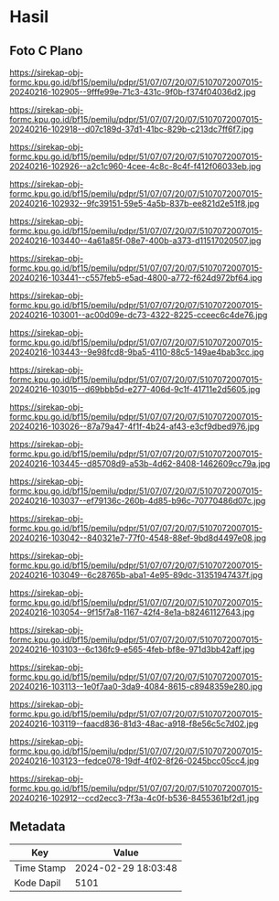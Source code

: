 # Hasil

## Foto C Plano

https://sirekap-obj-formc.kpu.go.id/bf15/pemilu/pdpr/51/07/07/20/07/5107072007015-20240216-102905--9fffe99e-71c3-431c-9f0b-f374f04036d2.jpg

https://sirekap-obj-formc.kpu.go.id/bf15/pemilu/pdpr/51/07/07/20/07/5107072007015-20240216-102918--d07c189d-37d1-41bc-829b-c213dc7ff6f7.jpg

https://sirekap-obj-formc.kpu.go.id/bf15/pemilu/pdpr/51/07/07/20/07/5107072007015-20240216-102926--a2c1c960-4cee-4c8c-8c4f-f412f06033eb.jpg

https://sirekap-obj-formc.kpu.go.id/bf15/pemilu/pdpr/51/07/07/20/07/5107072007015-20240216-102932--9fc39151-59e5-4a5b-837b-ee821d2e51f8.jpg

https://sirekap-obj-formc.kpu.go.id/bf15/pemilu/pdpr/51/07/07/20/07/5107072007015-20240216-103440--4a61a85f-08e7-400b-a373-d11517020507.jpg

https://sirekap-obj-formc.kpu.go.id/bf15/pemilu/pdpr/51/07/07/20/07/5107072007015-20240216-103441--c557feb5-e5ad-4800-a772-f624d972bf64.jpg

https://sirekap-obj-formc.kpu.go.id/bf15/pemilu/pdpr/51/07/07/20/07/5107072007015-20240216-103001--ac00d09e-dc73-4322-8225-cceec6c4de76.jpg

https://sirekap-obj-formc.kpu.go.id/bf15/pemilu/pdpr/51/07/07/20/07/5107072007015-20240216-103443--9e98fcd8-9ba5-4110-88c5-149ae4bab3cc.jpg

https://sirekap-obj-formc.kpu.go.id/bf15/pemilu/pdpr/51/07/07/20/07/5107072007015-20240216-103015--d69bbb5d-e277-406d-9c1f-41711e2d5605.jpg

https://sirekap-obj-formc.kpu.go.id/bf15/pemilu/pdpr/51/07/07/20/07/5107072007015-20240216-103026--87a79a47-4f1f-4b24-af43-e3cf9dbed976.jpg

https://sirekap-obj-formc.kpu.go.id/bf15/pemilu/pdpr/51/07/07/20/07/5107072007015-20240216-103445--d85708d9-a53b-4d62-8408-1462609cc79a.jpg

https://sirekap-obj-formc.kpu.go.id/bf15/pemilu/pdpr/51/07/07/20/07/5107072007015-20240216-103037--ef79136c-260b-4d85-b96c-70770486d07c.jpg

https://sirekap-obj-formc.kpu.go.id/bf15/pemilu/pdpr/51/07/07/20/07/5107072007015-20240216-103042--840321e7-77f0-4548-88ef-9bd8d4497e08.jpg

https://sirekap-obj-formc.kpu.go.id/bf15/pemilu/pdpr/51/07/07/20/07/5107072007015-20240216-103049--6c28765b-aba1-4e95-89dc-31351947437f.jpg

https://sirekap-obj-formc.kpu.go.id/bf15/pemilu/pdpr/51/07/07/20/07/5107072007015-20240216-103054--9f15f7a8-1167-42f4-8e1a-b82461127643.jpg

https://sirekap-obj-formc.kpu.go.id/bf15/pemilu/pdpr/51/07/07/20/07/5107072007015-20240216-103103--6c136fc9-e565-4feb-bf8e-971d3bb42aff.jpg

https://sirekap-obj-formc.kpu.go.id/bf15/pemilu/pdpr/51/07/07/20/07/5107072007015-20240216-103113--1e0f7aa0-3da9-4084-8615-c8948359e280.jpg

https://sirekap-obj-formc.kpu.go.id/bf15/pemilu/pdpr/51/07/07/20/07/5107072007015-20240216-103119--faacd836-81d3-48ac-a918-f8e56c5c7d02.jpg

https://sirekap-obj-formc.kpu.go.id/bf15/pemilu/pdpr/51/07/07/20/07/5107072007015-20240216-103123--fedce078-19df-4f02-8f26-0245bcc05cc4.jpg

https://sirekap-obj-formc.kpu.go.id/bf15/pemilu/pdpr/51/07/07/20/07/5107072007015-20240216-102912--ccd2ecc3-7f3a-4c0f-b536-8455361bf2d1.jpg


## Metadata

| Key        | Value               |
| ---------- | ------------------- |
| Time Stamp | 2024-02-29 18:03:48 |
| Kode Dapil | 5101                |



